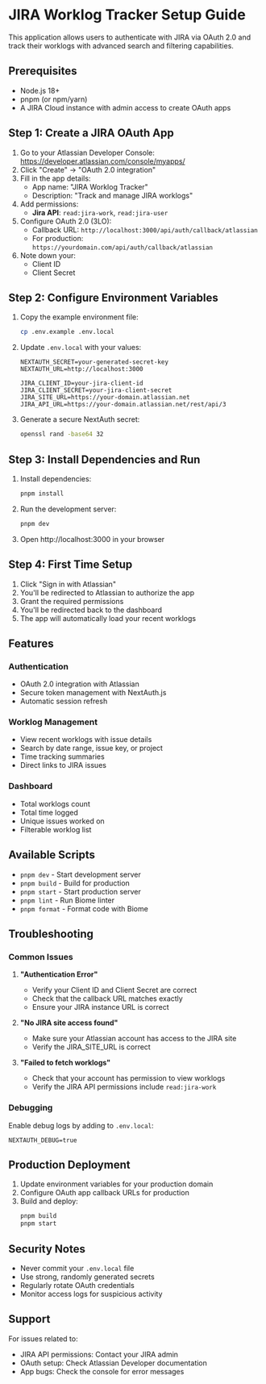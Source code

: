 # JIRA Worklog Tracker Setup Guide

This application allows users to authenticate with JIRA via OAuth 2.0 and track their worklogs with advanced search and filtering capabilities.

## Prerequisites

- Node.js 18+ 
- pnpm (or npm/yarn)
- A JIRA Cloud instance with admin access to create OAuth apps

## Step 1: Create a JIRA OAuth App

1. Go to your Atlassian Developer Console: https://developer.atlassian.com/console/myapps/
2. Click "Create" → "OAuth 2.0 integration"
3. Fill in the app details:
   - App name: "JIRA Worklog Tracker"
   - Description: "Track and manage JIRA worklogs"
4. Add permissions:
   - **Jira API**: `read:jira-work`, `read:jira-user`
5. Configure OAuth 2.0 (3LO):
   - Callback URL: `http://localhost:3000/api/auth/callback/atlassian`
   - For production: `https://yourdomain.com/api/auth/callback/atlassian`
6. Note down your:
   - Client ID
   - Client Secret

## Step 2: Configure Environment Variables

1. Copy the example environment file:
   ```bash
   cp .env.example .env.local
   ```

2. Update `.env.local` with your values:
   ```env
   NEXTAUTH_SECRET=your-generated-secret-key
   NEXTAUTH_URL=http://localhost:3000

   JIRA_CLIENT_ID=your-jira-client-id
   JIRA_CLIENT_SECRET=your-jira-client-secret
   JIRA_SITE_URL=https://your-domain.atlassian.net
   JIRA_API_URL=https://your-domain.atlassian.net/rest/api/3
   ```

3. Generate a secure NextAuth secret:
   ```bash
   openssl rand -base64 32
   ```

## Step 3: Install Dependencies and Run

1. Install dependencies:
   ```bash
   pnpm install
   ```

2. Run the development server:
   ```bash
   pnpm dev
   ```

3. Open http://localhost:3000 in your browser

## Step 4: First Time Setup

1. Click "Sign in with Atlassian"
2. You'll be redirected to Atlassian to authorize the app
3. Grant the required permissions
4. You'll be redirected back to the dashboard
5. The app will automatically load your recent worklogs

## Features

### Authentication
- OAuth 2.0 integration with Atlassian
- Secure token management with NextAuth.js
- Automatic session refresh

### Worklog Management
- View recent worklogs with issue details
- Search by date range, issue key, or project
- Time tracking summaries
- Direct links to JIRA issues

### Dashboard
- Total worklogs count
- Total time logged
- Unique issues worked on
- Filterable worklog list

## Available Scripts

- `pnpm dev` - Start development server
- `pnpm build` - Build for production  
- `pnpm start` - Start production server
- `pnpm lint` - Run Biome linter
- `pnpm format` - Format code with Biome

## Troubleshooting

### Common Issues

1. **"Authentication Error"**
   - Verify your Client ID and Client Secret are correct
   - Check that the callback URL matches exactly
   - Ensure your JIRA instance URL is correct

2. **"No JIRA site access found"**
   - Make sure your Atlassian account has access to the JIRA site
   - Verify the JIRA_SITE_URL is correct

3. **"Failed to fetch worklogs"**
   - Check that your account has permission to view worklogs
   - Verify the JIRA API permissions include `read:jira-work`

### Debugging

Enable debug logs by adding to `.env.local`:
```env
NEXTAUTH_DEBUG=true
```

## Production Deployment

1. Update environment variables for your production domain
2. Configure OAuth app callback URLs for production
3. Build and deploy:
   ```bash
   pnpm build
   pnpm start
   ```

## Security Notes

- Never commit your `.env.local` file
- Use strong, randomly generated secrets
- Regularly rotate OAuth credentials
- Monitor access logs for suspicious activity

## Support

For issues related to:
- JIRA API permissions: Contact your JIRA admin
- OAuth setup: Check Atlassian Developer documentation
- App bugs: Check the console for error messages
